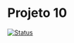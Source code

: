# Projeto 10
[![Status](https://img.shields.io/badge/status-desenvolvimento-yellow)](https://github.com/SEU_USUARIO/SEU_REPOSITORIO)
